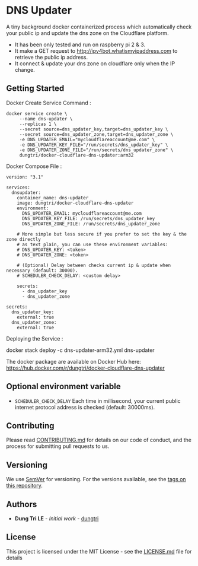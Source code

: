 # DNS Updater

A tiny background docker containerized process which automatically check your public ip and update the dns zone on the Cloudflare platform.

- It has been only tested and run on raspberry pi 2 & 3.
- It make a GET request to http://ipv4bot.whatismyipaddress.com to retrieve the public ip address.
- It connect & update your dns zone on cloudflare only when the IP change.

## Getting Started

Docker Create Service Command :

```
docker service create \
     --name dns-updater \
     --replicas 1 \
     --secret source=dns_updater_key,target=dns_updater_key \
     --secret source=dns_updater_zone,target=dns_updater_zone \
     -e DNS_UPDATER_EMAIL="mycloudflareaccount@me.com" \
     -e DNS_UPDATER_KEY_FILE="/run/secrets/dns_updater_key" \
     -e DNS_UPDATER_ZONE_FILE="/run/secrets/dns_updater_zone" \
     dungtri/docker-cloudflare-dns-updater:arm32
```

Docker Compose File :

```
version: "3.1"

services:
  dnsupdater:
    container_name: dns-updater
    image: dungtri/docker-cloudflare-dns-updater
    environment:
      DNS_UPDATER_EMAIL: mycloudflareaccount@me.com
      DNS_UPDATER_KEY_FILE: /run/secrets/dns_updater_key
      DNS_UPDATER_ZONE_FILE: /run/secrets/dns_updater_zone
    
    # More simple but less secure if you prefer to set the key & the zone directly 
    # as text plain, you can use these environment variables:
    # DNS_UPDATER_KEY: <token>
    # DNS_UPDATER_ZONE: <token>
    
    # (Optional) Delay between checks current ip & update when necessary (default: 30000).
    # SCHEDULER_CHECK_DELAY: <custom delay>

    secrets:
      - dns_updater_key
      - dns_updater_zone

secrets:
  dns_updater_key:
    external: true
  dns_updater_zone:
    external: true
```

Deploying the Service :

docker stack deploy -c dns-updater-arm32.yml dns-updater

The docker package are available on Docker Hub here: https://hub.docker.com/r/dungtri/docker-cloudflare-dns-updater

## Optional environment variable

* `SCHEDULER_CHECK_DELAY` Each time in millisecond, your current public internet protocol address is checked (default: 30000ms).

## Contributing

Please read [CONTRIBUTING.md](CONTRIBUTING.md) for details on our code of conduct, and the process for submitting pull requests to us.

## Versioning

We use [SemVer](http://semver.org/) for versioning. For the versions available, see the [tags on this repository](https://github.com/dungtri/docker-cloudflare-dns-updater/tags). 

## Authors

* **Dung Tri LE** - *Initial work* - [dungtri](https://github.com/dungtri)

## License

This project is licensed under the MIT License - see the [LICENSE.md](LICENSE.md) file for details
